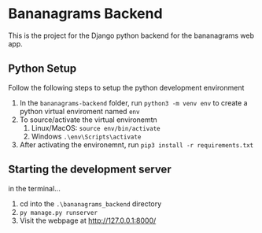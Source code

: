 # Bananagrams Backend

This is the project for the Django python backend for the bananagrams web app.

## Python Setup

Follow the following steps to setup the python development environment

1. In the `bananagrams-backend` folder, run `python3 -m venv env` to create a python virtual enviroment named `env`
2. To source/activate the virtual environemtn
   1. Linux/MacOS: `source env/bin/activate`
   2. Windows `.\env\Scripts\activate`
3. After activating the environemnt, run `pip3 install -r requirements.txt`

## Starting the development server

in the terminal...
1. cd into the `.\bananagrams_backend` directory
2. `py manage.py runserver`
3. Visit the webpage at http://127.0.0.1:8000/

